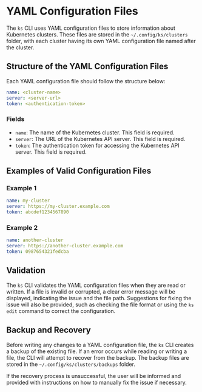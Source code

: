 # YAML Configuration Files

The `ks` CLI uses YAML configuration files to store information about Kubernetes clusters. These files are stored in the `~/.config/ks/clusters` folder, with each cluster having its own YAML configuration file named after the cluster.

## Structure of the YAML Configuration Files

Each YAML configuration file should follow the structure below:

```yaml
name: <cluster-name>
server: <server-url>
token: <authentication-token>
```

### Fields

- `name`: The name of the Kubernetes cluster. This field is required.
- `server`: The URL of the Kubernetes API server. This field is required.
- `token`: The authentication token for accessing the Kubernetes API server. This field is required.

## Examples of Valid Configuration Files

### Example 1

```yaml
name: my-cluster
server: https://my-cluster.example.com
token: abcdef1234567890
```

### Example 2

```yaml
name: another-cluster
server: https://another-cluster.example.com
token: 0987654321fedcba
```

## Validation

The `ks` CLI validates the YAML configuration files when they are read or written. If a file is invalid or corrupted, a clear error message will be displayed, indicating the issue and the file path. Suggestions for fixing the issue will also be provided, such as checking the file format or using the `ks edit` command to correct the configuration.

## Backup and Recovery

Before writing any changes to a YAML configuration file, the `ks` CLI creates a backup of the existing file. If an error occurs while reading or writing a file, the CLI will attempt to recover from the backup. The backup files are stored in the `~/.config/ks/clusters/backups` folder.

If the recovery process is unsuccessful, the user will be informed and provided with instructions on how to manually fix the issue if necessary.
